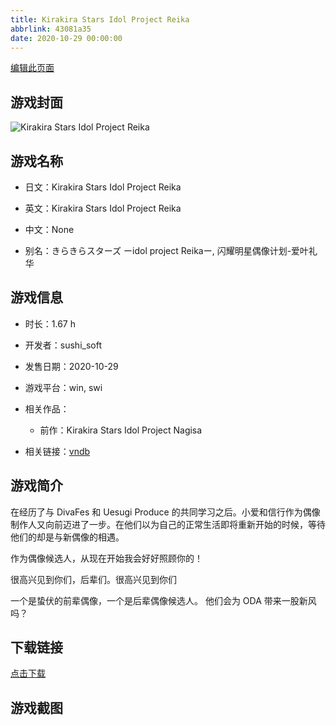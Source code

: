 ```yaml
---
title: Kirakira Stars Idol Project Reika
abbrlink: 43081a35
date: 2020-10-29 00:00:00
---
```

[编辑此页面](https://github.com/ACG-3/ADV3-source/blob/main/source/_posts/Kirakira%20Stars%20Idol%20Project%20Reika.md)

## 游戏封面

![Kirakira Stars Idol Project Reika](https://pan.timero.xyz/d/onedrive/img_lib_001/Kirakira%20Stars%20Idol%20Project%20Reika_cover.avif)


## 游戏名称

- 日文：Kirakira Stars Idol Project Reika
- 英文：Kirakira Stars Idol Project Reika
- 中文：None

- 别名：きらきらスターズ ーidol project Reikaー, 闪耀明星偶像计划-爱叶礼华


## 游戏信息

- 时长：1.67 h
- 开发者：sushi_soft
- 发售日期：2020-10-29
- 游戏平台：win, swi
- 相关作品：
   - 前作：Kirakira Stars Idol Project Nagisa

- 相关链接：[vndb](https://vndb.org/v29368)


## 游戏简介

在经历了与 DivaFes 和 Uesugi Produce 的共同学习之后。小爱和信行作为偶像制作人又向前迈进了一步。在他们以为自己的正常生活即将重新开始的时候，等待他们的却是与新偶像的相遇。

作为偶像候选人，从现在开始我会好好照顾你的！

很高兴见到你们，后辈们。很高兴见到你们

一个是蛰伏的前辈偶像，一个是后辈偶像候选人。
他们会为 ODA 带来一股新风吗？




## 下载链接

[点击下载](https://pan.timero.xyz/onedrive/adv_lib_001/Kirakira%20Stars%20Idol%20Project%20Reika)


## 游戏截图


